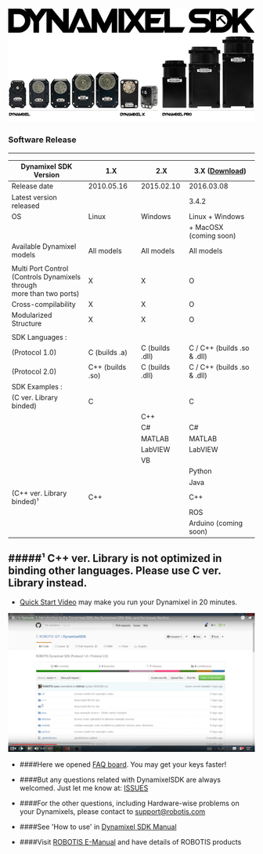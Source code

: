 ![](https://raw.githubusercontent.com/ROBOTIS-GIT/ROBOTIS-Documents/master/wiki-images/DynamixelSDK/Home/DYNAMIXEL_SDK_Logo.jpg)
![](https://raw.githubusercontent.com/ROBOTIS-GIT/ROBOTIS-Documents/master/wiki-images/DynamixelSDK/Home/DXL_SDK_image.jpg)

### Software Release
--------------------------------------------------------------------------
| Dynamixel SDK Version | 1.X | 2.X | 3.X ([Download](https://github.com/ROBOTIS-GIT/DynamixelSDK/releases)) |
| ------------- | ------------- | ------------- | ------------- |
| Release date| 2010.05.16 | 2015.02.10 | 2016.03.08 |
| Latest version released |||3.4.2|
| OS | Linux | Windows | Linux + Windows |
||||+ MacOSX (coming soon)|
| Available Dynamixel models | All models | All models | All models |
|||||
| Multi Port Control <br> (Controls Dynamixels through <br> more than two ports)| X | X | O |
| Cross-compilability | X | X | O |
| Modularized Structure | X | X | O |
|||||
| SDK Languages :  ||||
| (Protocol 1.0) | C (builds .a) | C (builds .dll)| C / C++ (builds .so & .dll) |
| (Protocol 2.0) | C++ (builds .so)| C (builds .dll)| C / C++ (builds .so & .dll) |
| SDK Examples : | | | |
| (C ver. Library binded)| C | | C|
| | | C++| |
| | | C#| C# |
| | | MATLAB| MATLAB |
| | | LabVIEW| LabVIEW |
| | | VB| |
| | | | Python |
| | | | Java |
| (C++ ver. Library binded)¹| C++|  | C++|
| | | | ROS |
| | | | Arduino (coming soon) |

#####¹ C++ ver. Library is not optimized in binding other languages. Please use C ver. Library instead.  
---------------------------------------------------------------------------

* [Quick Start Video](https://github.com/ROBOTIS-GIT/DynamixelSDK/wiki/Quick-Start-Video) may make you run your Dynamixel in 20 minutes.

[![](https://github.com/ROBOTIS-GIT/ROBOTIS-Documents/blob/master/wiki-images/DynamixelSDK/Quick%20Start/Episode%201-Introduction%20to%20the%20Dynamixel%20SDK%2C%20the%20Dynamixel%20SDK%20Wiki%2C%20and%20the%20Issues%20Section.png)](https://github.com/ROBOTIS-GIT/DynamixelSDK/wiki/Quick-Start-Video)

* ####Here we opened [FAQ board](https://github.com/ROBOTIS-GIT/DynamixelSDK/wiki/FAQ). You may get your keys faster!

* ####But any questions related with DynamixelSDK are always welcomed. Just let me know at: [ISSUES](https://github.com/ROBOTIS-GIT/DynamixelSDK/issues)

* ####For the other questions, including Hardware-wise problems on your Dynamixels, please contact to support@robotis.com

* ####See 'How to use' in [Dynamixel SDK Manual](https://github.com/ROBOTIS-GIT/DynamixelSDK/wiki)

* ####Visit [ROBOTIS E-Manual](http://support.robotis.com/) and have details of ROBOTIS products
